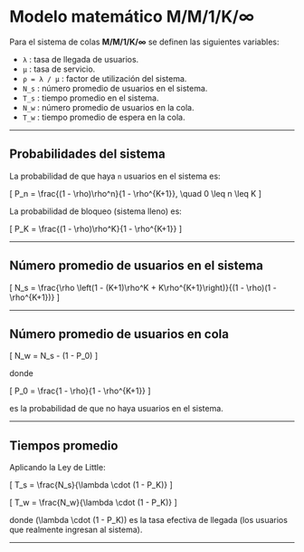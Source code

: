 # Modelo matemático M/M/1/K/∞

Para el sistema de colas **M/M/1/K/∞** se definen las siguientes variables:

- `λ` : tasa de llegada de usuarios.
- `μ` : tasa de servicio.
- `ρ = λ / μ` : factor de utilización del sistema.
- `N_s` : número promedio de usuarios en el sistema.
- `T_s` : tiempo promedio en el sistema.
- `N_w` : número promedio de usuarios en la cola.
- `T_w` : tiempo promedio de espera en la cola.

---

## Probabilidades del sistema

La probabilidad de que haya `n` usuarios en el sistema es:

\[
P_n = \frac{(1 - \rho)\rho^n}{1 - \rho^{K+1}}, \quad 0 \leq n \leq K
\]

La probabilidad de bloqueo (sistema lleno) es:

\[
P_K = \frac{(1 - \rho)\rho^K}{1 - \rho^{K+1}}
\]

---

## Número promedio de usuarios en el sistema

\[
N_s = \frac{\rho \left(1 - (K+1)\rho^K + K\rho^{K+1}\right)}{(1 - \rho)(1 - \rho^{K+1})}
\]

---

## Número promedio de usuarios en cola

\[
N_w = N_s - (1 - P_0)
\]

donde 

\[
P_0 = \frac{1 - \rho}{1 - \rho^{K+1}}
\]

es la probabilidad de que no haya usuarios en el sistema.

---

## Tiempos promedio

Aplicando la Ley de Little:

\[
T_s = \frac{N_s}{\lambda \cdot (1 - P_K)}
\]

\[
T_w = \frac{N_w}{\lambda \cdot (1 - P_K)}
\]

donde \(\lambda \cdot (1 - P_K)\) es la tasa efectiva de llegada (los usuarios que realmente ingresan al sistema).

---
